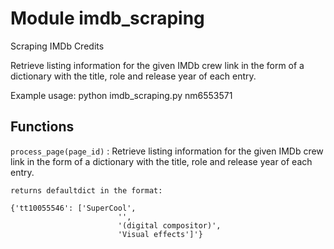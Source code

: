 Module imdb_scraping
====================
Scraping IMDb Credits

Retrieve listing information for the given IMDb crew link
in the form of a dictionary with the title, role and release year
of each entry.

Example usage: python imdb_scraping.py nm6553571

Functions
---------

    
`process_page(page_id)`
:   Retrieve listing information for the given IMDb crew link
    in the form of a dictionary with the title, role and release year
    of each entry.
    
    returns defaultdict in the format:
    
    {'tt10055546': ['SuperCool',
                            '',
                            '(digital compositor)',
                            'Visual effects']'}